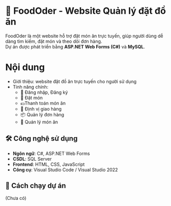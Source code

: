 # 🍔 FoodOder - Website Quản lý đặt đồ ăn
FoodOder là một website hỗ trợ đặt món ăn trực tuyến, giúp người dùng dễ dàng tìm kiếm, đặt món và theo dõi đơn hàng.  
Dự án được phát triển bằng **ASP.NET Web Forms (C#)** và **MySQL**.

# Nội dung
- Giới thiệu: website đặt đồ ăn trực tuyến cho người sử dụng
- Tính năng chính:
  + 👤 Đăng nhập, Đăng ký
  + 🛒 Đặt món
  + 💵Thanh toán món ăn
  + 📍 Định vị giao hàng
  + 📦 Quản lý đơn hàng
  + 🥪 Quán lý món ăn

## 🛠️ Công nghệ sử dụng
- **Ngôn ngữ**: C#, ASP.NET Web Forms  
- **CSDL**: SQL Server  
- **Frontend**: HTML, CSS, JavaScript  
- **Công cụ**: Visual Studio Code / Visual Studio 2022

## 🚀 Cách chạy dự án
(Chưa có)


